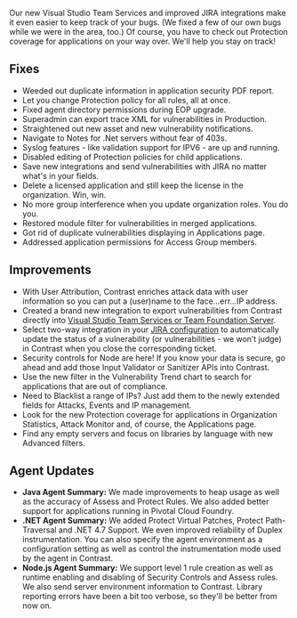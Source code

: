 <!--
title: "Contrast 3.4.0 - May 2017"
description: "Contrast 3.4.0 May 2017"
tags: "3.4.0 May Release Notes"
-->


Our new Visual Studio Team Services and improved JIRA integrations make it even easier to keep track of your bugs. (We fixed a few of our own bugs while we were in the area, too.) Of course, you have to check out Protection coverage for applications on your way over. We'll help you stay on track!  

## Fixes
* Weeded out duplicate information in application security PDF report.
* Let you change Protection policy for all rules, all at once.
* Fixed agent directory permissions during EOP upgrade.
* Superadmin can export trace XML for vulnerabilities in Production.
* Straightened out new asset and new vulnerability notifications. 
* Navigate to Notes for .Net servers without fear of 403s.
* Syslog features - like validation support for IPV6 - are up and running.
* Disabled editing of Protection policies for child applications. 
* Save new integrations and send vulnerabilities with JIRA no matter what's in your fields.
* Delete a licensed application and still keep the license in the organization. Win, win. 
* No more group interference when you update organization roles. You do you.
* Restored module filter for vulnerabilities in merged applications. 
* Got rid of duplicate vulnerabilities displaying in Applications page.
* Addressed application permissions for Access Group members.

## Improvements 
* With User Attribution, Contrast enriches attack data with user information so you can put a (user)name to the face...err...IP address.
* Created a brand new integration to export vulnerabilities from Contrast directly into [Visual Studio Team Services or Team Foundation Server](admin-orgintegrations.html#vsts-tfs).
* Select two-way integration in your [JIRA configuration](admin-orgintegrations.html#jira) to automatically update the status of a vulnerability (or vulnerabilities - we won’t judge) in Contrast when you close the corresponding ticket.
* Security controls for Node are here! If you know your data is secure, go ahead and add those Input Validator or Sanitizer APIs into Contrast.
* Use the new filter in the Vulnerability Trend chart to search for applications that are out of compliance. 
* Need to Blacklist a range of IPs? Just add them to the newly extended fields for Attacks, Events and IP management.
* Look for the new Protection coverage for applications in Organization Statistics, Attack Monitor and, of course, the Applications page. 
* Find any empty servers and focus on libraries by language with new Advanced filters.

## Agent Updates
* **Java Agent Summary:** We made improvements to heap usage as well as the accuracy of Assess and Protect Rules. We also added better support for applications running in Pivotal Cloud Foundry.
* **.NET Agent Summary:** We added Protect Virtual Patches, Protect Path-Traversal and .NET 4.7 Support. We even improved reliability of Duplex instrumentation. You can also specify the agent environment as a configuration setting as well as control the instrumentation mode used by the agent in Contrast.
* **Node.js Agent Summary:** We support level 1 rule creation as well as runtime enabling and disabling of Security Controls and Assess rules. We also send server environment information to Contrast. Library reporting errors have been a bit too verbose, so they'll be better from now on. 



